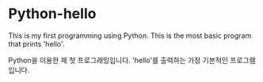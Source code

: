 # Python-hello
This is my first programming using Python. This is the most basic program that prints 'hello'.

Python을 이용한 제 첫 프로그래밍입니다. 'hello'를 출력하는 가장 기본적인 프로그램입니다.
